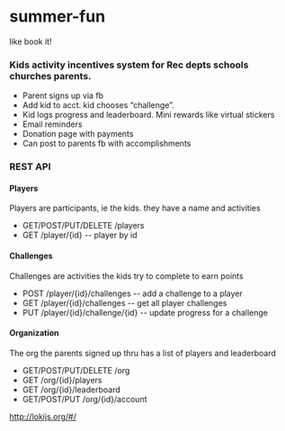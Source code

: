 # summer-fun
like book it!


### Kids activity incentives system for Rec depts schools churches parents.
- Parent signs up via fb
- Add kid to acct. kid chooses “challenge”.
- Kid logs progress and leaderboard. Mini rewards like virtual stickers
- Email reminders  
- Donation page with payments
- Can post to parents fb with accomplishments


### REST API

#### Players
Players are participants, ie the kids. they have a name and activities
- GET/POST/PUT/DELETE /players
- GET /player/{id}  -- player by id

#### Challenges
Challenges are activities the kids try to complete to earn points
- POST /player/{id}/challenges -- add a challenge to a player
- GET /player/{id}/challenges -- get all player challenges
- PUT /player/{id}/challenge/{id} -- update progress for a challenge

#### Organization
The org the parents signed up thru has a list of players and leaderboard
- GET/POST/PUT/DELETE /org
- GET /org/{id}/players
- GET /org/{id}/leaderboard
- GET/POST/PUT /org/{id}/account




http://lokijs.org/#/
